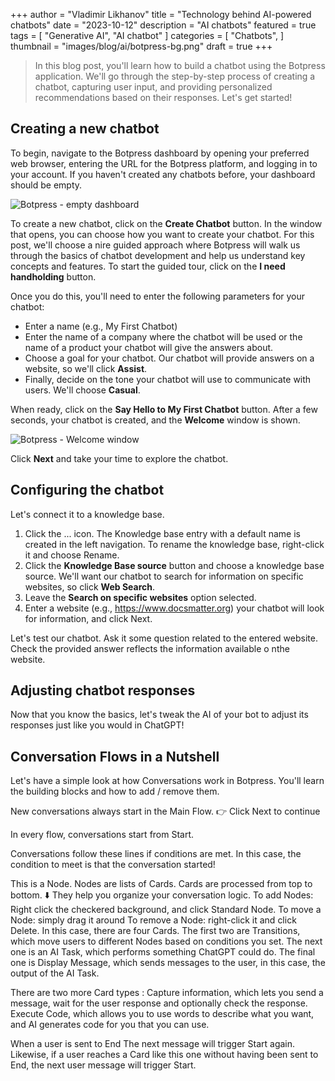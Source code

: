 +++
author = "Vladimir Likhanov"
title = "Technology behind AI-powered chatbots"
date = "2023-10-12"
description = "AI chatbots"
featured = true
tags = [
    "Generative AI",
    "AI chatbot"
]
categories = [
    "Chatbots",
]
thumbnail = "images/blog/ai/botpress-bg.png"
draft = true
+++

> In this blog post, you'll learn how to build a chatbot using the Botpress application. We'll go through the
step-by-step process of creating a chatbot, capturing user input, and providing personalized recommendations
based on their responses. Let's get started!

## Creating a new chatbot

To begin, navigate to the Botpress dashboard by opening your preferred web browser, entering the URL for the
Botpress platform, and logging in to your account. If you haven't created any chatbots before, your dashboard
should be empty.

![Botpress - empty dashboard](/images/blog/ai/botpress-empty-dashboard.png)

To create a new chatbot, click on the **Create Chatbot** button. In the window that opens, you can choose how
you want to create your chatbot. For this post, we'll choose a nire guided approach where Botpress will walk us
through the basics of chatbot development and help us understand key concepts and features. To start the guided
tour, click on the **I need handholding** button.

Once you do this, you'll need to enter the following parameters for your chatbot:

* Enter a name (e.g., My First Chatbot)
* Enter the name of a company where the chatbot will be used or the name of a product your chatbot will give
the answers about.
* Choose a goal for your chatbot. Our chatbot will provide answers on a website, so we'll click **Assist**.
* Finally, decide on the tone your chatbot will use to communicate with users. We'll choose **Casual**.

When ready, click on the **Say Hello to My First Chatbot** button. After a few seconds, your chatbot is created,
and the **Welcome** window is shown.

![Botpress - Welcome window](/images/blog/ai/botpress-welcome-window.png)

Click **Next** and take your time to explore the chatbot.

## Configuring the chatbot

Let's connect it to a knowledge base.

1. Click the ... icon.
The Knowledge base entry with a default name is created in the left navigation. To rename the knowledge base,
right-click it and choose Rename.
2. Click the **Knowledge Base source** button and choose a knowledge base source. We'll want our chatbot to
search for information on specific websites, so click **Web Search**.
3. Leave the **Search on specific websites** option selected.
4. Enter a website (e.g., https://www.docsmatter.org) your chatbot will look for information, and click Next.

Let's test our chatbot. Ask it some question related to the entered website. Check the provided answer reflects
the information available o nthe website.

## Adjusting chatbot responses

Now that you know the basics, let's tweak the AI of your bot to adjust its responses just like you would in ChatGPT!

## Conversation Flows in a Nutshell

Let's have a simple look at how Conversations work in Botpress. You'll learn the building blocks and how to add / remove them.

New conversations always start in the Main Flow. 
👉 Click Next to continue

In every flow, conversations start from Start.

Conversations follow these lines if conditions are met.
In this case, the condition to meet is that the conversation started!

This is a Node.
Nodes are lists of Cards. Cards are processed from top to bottom. ⬇️ They help you organize your conversation logic.
To add Nodes: 
Right click the checkered background, and click Standard Node.
To move a Node: simply drag it around
To remove a Node: right-click it and click Delete.
In this case, there are four Cards.
The first two are Transitions, which move users to different Nodes based on conditions you set.
The next one is an AI Task, which performs something ChatGPT could do.
The final one is Display Message, which sends messages to the user, in this case, the output of the AI Task.

There are two more Card types :
Capture information, which lets you send a message, wait for the user response and optionally check the response.
Execute Code, which allows you to use words to describe what you want, and AI generates code for you that you can use.

When a user is sent to End
The next message will trigger Start again.
Likewise, if a user reaches a Card like this one without having been sent to End, the next user message will trigger Start.